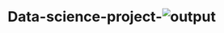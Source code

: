 # Data-science-project-![output ](https://github.com/user-attachments/assets/2a9e2598-e404-4606-92f9-c7c660779f22)
